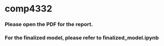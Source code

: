 # comp4332

### Please open the PDF for the report.
### For the finalized model, please refer to finalized_model.ipynb
